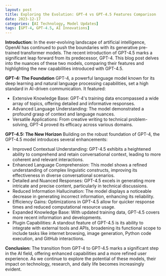 ```yaml
---
layout: post
title: Exploring the Evolution: GPT-4 vs GPT-4.5 Features Comparison
date: 2023-12-17
categories: [AI Technology, Model Updates]
tags: [GPT-4, GPT-4.5, AI Innovations]
---
```


**Introduction:**
In the ever-evolving landscape of artificial intelligence, OpenAI has continued to push the boundaries with its generative pre-trained transformer models. The recent introduction of GPT-4.5 marks a significant leap forward from its predecessor, GPT-4. This blog post delves into the nuances of these two models, comparing their features and highlighting the new capabilities introduced with GPT-4.5.

**GPT-4: The Foundation**
GPT-4, a powerful language model known for its deep learning and natural language processing capabilities, set a high standard in AI-driven communication. It featured:

- Extensive Knowledge Base: GPT-4's training data encompassed a wide array of topics, offering detailed and informative responses.
- Advanced Language Understanding: The model demonstrated a profound grasp of context and language nuances.
- Versatile Applications: From creative writing to technical problem-solving, GPT-4 proved its efficacy across various domains.

**GPT-4.5: The New Horizon**
Building on the robust foundation of GPT-4, the GPT-4.5 model introduces several enhancements:

- Improved Contextual Understanding: GPT-4.5 exhibits a heightened ability to comprehend and retain conversational context, leading to more coherent and relevant interactions.
- Enhanced Language Comprehension: This model shows a refined understanding of complex linguistic constructs, improving its effectiveness in diverse conversational scenarios.
- Detailed and Nuanced Responses: GPT-4.5 excels in generating more intricate and precise content, particularly in technical discussions.
- Reduced Information Hallucination: The model displays a noticeable decrease in generating incorrect information, enhancing its reliability.
- Efficiency Gains: Optimizations in GPT-4.5 allow for quicker response times and reduced computational resource usage.
- Expanded Knowledge Base: With updated training data, GPT-4.5 covers more recent information and developments.
- Plugin Capabilities: A standout feature of GPT-4.5 is its ability to integrate with external tools and APIs, broadening its functional scope to include tasks like internet browsing, image generation, Python code execution, and GitHub interactions.

**Conclusion:**
The transition from GPT-4 to GPT-4.5 marks a significant step in the AI field, offering enhanced capabilities and a more refined user experience. As we continue to explore the potential of these models, their impact on technology, research, and daily life becomes increasingly evident.
